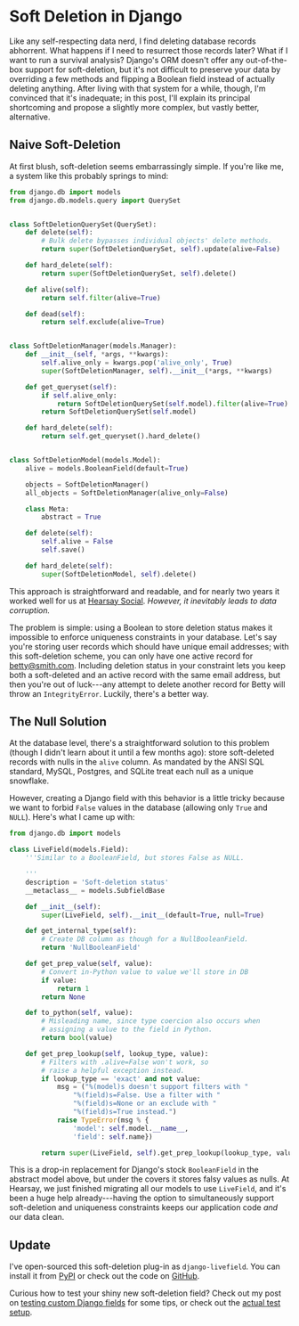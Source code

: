 # Soft Deletion in Django

Like any self-respecting data nerd, I find deleting database records abhorrent.
What happens if I need to resurrect those records later? What if I want to run
a survival analysis? Django's ORM doesn't offer any out-of-the-box support for
soft-deletion, but it's not difficult to preserve your data by overriding a few
methods and flipping a Boolean field instead of actually deleting anything.
After living with that system for a while, though, I'm convinced that it's
inadequate; in this post, I'll explain its principal shortcoming and propose a
slightly more complex, but vastly better, alternative.

## Naive Soft-Deletion

At first blush, soft-deletion seems embarrassingly simple. If you're like me,
a system like this probably springs to mind:

```python
from django.db import models
from django.db.models.query import QuerySet


class SoftDeletionQuerySet(QuerySet):
    def delete(self):
        # Bulk delete bypasses individual objects' delete methods.
        return super(SoftDeletionQuerySet, self).update(alive=False)

    def hard_delete(self):
        return super(SoftDeletionQuerySet, self).delete()

    def alive(self):
        return self.filter(alive=True)

    def dead(self):
        return self.exclude(alive=True)


class SoftDeletionManager(models.Manager):
    def __init__(self, *args, **kwargs):
        self.alive_only = kwargs.pop('alive_only', True)
        super(SoftDeletionManager, self).__init__(*args, **kwargs)

    def get_queryset(self):
        if self.alive_only:
            return SoftDeletionQuerySet(self.model).filter(alive=True)
        return SoftDeletionQuerySet(self.model)

    def hard_delete(self):
        return self.get_queryset().hard_delete()


class SoftDeletionModel(models.Model):
    alive = models.BooleanField(default=True)

    objects = SoftDeletionManager()
    all_objects = SoftDeletionManager(alive_only=False)

    class Meta:
        abstract = True

    def delete(self):
        self.alive = False
        self.save()

    def hard_delete(self):
        super(SoftDeletionModel, self).delete()
```

This approach is straightforward and readable, and for nearly two years it
worked well for us at [Hearsay Social](http://hearsaysocial.com/careers/).
*However, it inevitably leads to data corruption.*

The problem is simple: using a Boolean to store deletion status makes it
impossible to enforce uniqueness constraints in your database. Let's say you're
storing user records which should have unique email addresses; with this
soft-deletion scheme, you can only have one active record for
betty@smith.com. Including deletion status in your constraint lets you keep
both a soft-deleted and an active record with the same email address, but then
you're out of luck---any attempt to delete another record for Betty will throw
an ``IntegrityError``. Luckily, there's a better way.

## The Null Solution

At the database level, there's a straightforward solution to this problem
(though I didn't learn about it until a few months ago): store soft-deleted
records with nulls in the ``alive`` column. As mandated by the ANSI SQL
standard, MySQL, Postgres, and SQLite treat each null as a unique snowflake.

However, creating a Django field with this behavior is a little tricky because
we want to forbid ``False`` values in the database (allowing only ``True`` and
``NULL``).  Here's what I came up with:

```python
from django.db import models

class LiveField(models.Field):
    '''Similar to a BooleanField, but stores False as NULL.

    '''
    description = 'Soft-deletion status'
    __metaclass__ = models.SubfieldBase

    def __init__(self):
        super(LiveField, self).__init__(default=True, null=True)

    def get_internal_type(self):
        # Create DB column as though for a NullBooleanField.
        return 'NullBooleanField'

    def get_prep_value(self, value):
        # Convert in-Python value to value we'll store in DB
        if value:
            return 1
        return None

    def to_python(self, value):
        # Misleading name, since type coercion also occurs when
        # assigning a value to the field in Python.
        return bool(value)

    def get_prep_lookup(self, lookup_type, value):
        # Filters with .alive=False won't work, so
        # raise a helpful exception instead.
        if lookup_type == 'exact' and not value:
            msg = ("%(model)s doesn't support filters with "
                "%(field)s=False. Use a filter with "
                "%(field)s=None or an exclude with "
                "%(field)s=True instead.")
            raise TypeError(msg % {
                'model': self.model.__name__,
                'field': self.name})

        return super(LiveField, self).get_prep_lookup(lookup_type, value)
```

This is a drop-in replacement for Django's stock `BooleanField` in the
abstract model above, but under the covers it stores falsy values as nulls. At
Hearsay, we just finished migrating all our models to use `LiveField`, and
it's been a huge help already---having the option to simultaneously support
soft-deletion and uniqueness constraints keeps our application code *and* our
data clean.

## Update

I've open-sourced this soft-deletion plug-in as `django-livefield`. You can
install it from [PyPI](https://pypi.python.org/pypi/django-livefield/) or check
out the code on [GitHub](https://github.com/hearsaycorp/django-livefield).

Curious how to test your shiny new soft-deletion field? Check out my post on
[testing custom Django fields](/testing-django-fields/) for some tips, or
check out the [actual test setup](https://github.com/hearsaycorp/django-livefield).
